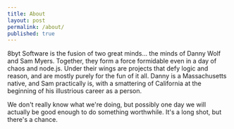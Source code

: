 ```yaml
---
title: About
layout: post
permalink: /about/
published: true
---
```


8byt Software is the fusion of two great minds... the minds of Danny Wolf and Sam Myers. Together, they form a force formidable even in a day of chaos and node.js. Under their wings are projects that defy logic and reason, and are mostly purely for the fun of it all. Danny is a Massachusetts native, and Sam practically is, with a smattering of California at the beginning of his illustrious career as a person.

We don't really know what we're doing, but possibly one day we will actually be good enough to do something worthwhile. It's a long shot, but there's a chance.
